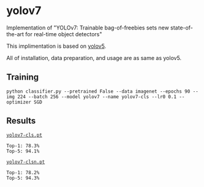 # yolov7

Implementation of "YOLOv7: Trainable bag-of-freebies sets new state-of-the-art for real-time object detectors"

This implimentation is based on [yolov5](https://github.com/ultralytics/yolov5).

All of installation, data preparation, and usage are as same as yolov5.

## Training

``` shell
python classifier.py --pretrained False --data imagenet --epochs 90 --img 224 --batch 256 --model yolov7 --name yolov7-cls --lr0 0.1 --optimizer SGD
```

## Results

[`yolov7-cls.pt`](https://github.com/WongKinYiu/yolov7/releases/download/v0.1/yolov7-cls.pt)

```
Top-1: 78.3%
Top-5: 94.1%
```

[`yolov7-clsn.pt`](https://github.com/WongKinYiu/yolov7/releases/download/v0.1/yolov7-clsn.pt)

```
Top-1: 78.2%
Top-5: 94.3%
```

